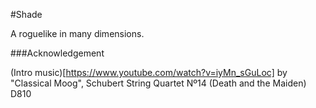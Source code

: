 #Shade

A roguelike in many dimensions.

###Acknowledgement

(Intro music)[https://www.youtube.com/watch?v=iyMn_sGuLoc] by "Classical Moog", Schubert String Quartet Nº14 (Death and the Maiden) D810  
